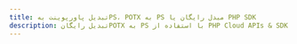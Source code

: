 ---title: تبدیل پاورپوینت بهPS، POTX به PS مبدل رایگان یا PHP SDKdescription: تبدیل رایگانPOTX به PS با استفاده از PHP Cloud APIs & SDK. همچنین اسناد Microsoft PowerPoint را در Cloud ایجاد، ویرایش و رندر کنید.---